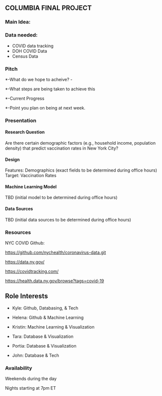 ## **COLUMBIA FINAL PROJECT**

### Main Idea:

 
### Data needed: 

  * COVID data tracking 
  * DOH COVID Data
  * Census Data

### Pitch 

  *-What do we hope to acheive? -

  *-What steps are being taken to achieve this

  *-Current Progress

  *-Point you plan on being at next week.

### Presentation

#### Research Question
Are there certain demographic factors (e.g., household income, population density) that predict vaccination rates in New York City?

#### Design
Features: Demographics (exact fields to be determined during office hours)
Target: Vaccination Rates

#### Machine Learning Model
TBD (initial model to be determined during office hours)

#### Data Sources
TBD (initial data sources to be determined during office hours)

### __Resources__


NYC COVID Github:

https://github.com/nychealth/coronavirus-data.git

https://data.ny.gov/

https://covidtracking.com/

https://health.data.ny.gov/browse?tags=covid-19

## Role Interests

* Kyle: Github, Databasing, & Tech

* Helena: Github & Machine Learning

* Kristin: Machine Learning & Visualization

* Tara: Database & Visualization

* Portia: Database & Visualization

* John: Database & Tech


### Availability

Weekends during the day

Nights starting at 7pm ET





